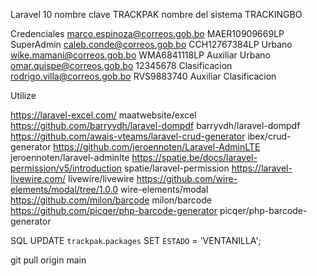Laravel 10 
nombre clave TRACKPAK 
nombre del sistema TRACKINGBO

Credenciales
marco.espinoza@correos.gob.bo           MAER10909669LP  SuperAdmin
caleb.conde@correos.gob.bo              CCH12767384LP   Urbano
wike.mamani@correos.gob.bo              WMA6841118LP    Auxiliar Urbano
omar.quispe@correos.gob.bo              12345678        Clasificacion
rodrigo.villa@correos.gob.bo            RVS9883740      Auxiliar Clasificacion

Utilize

 https://laravel-excel.com/                                     maatwebsite/excel
 https://github.com/barryvdh/laravel-dompdf                     barryvdh/laravel-dompdf
 https://github.com/awais-vteams/laravel-crud-generator         ibex/crud-generator
 https://github.com/jeroennoten/Laravel-AdminLTE                jeroennoten/laravel-adminlte
 https://spatie.be/docs/laravel-permission/v5/introduction      spatie/laravel-permission
 https://laravel-livewire.com/                                  livewire/livewire
 https://github.com/wire-elements/modal/tree/1.0.0              wire-elements/modal
 https://github.com/milon/barcode                               milon/barcode
 https://github.com/picqer/php-barcode-generator                picqer/php-barcode-generator

SQL 
 UPDATE `trackpak`.`packages`
 SET `ESTADO` = 'VENTANILLA';

 git pull origin main
 
